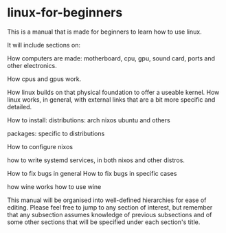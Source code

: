 # linux-for-beginners

This is a manual that is made for beginners to learn how to use linux.



It will include sections on:

How computers are made:
motherboard, cpu, gpu, sound card, ports and other electronics.

How cpus and gpus work.

How linux builds on that physical foundation to offer a useable kernel.
How linux works, in general, with external links that are a bit more specific and detailed.


How to install:
distributions:
arch
nixos
ubuntu and others

packages: specific to distributions



How to configure nixos

how to write systemd services, in both nixos and other distros.

How to fix bugs in general
How to fix bugs in specific cases



how wine works
how to use wine


This manual will be organised into well-defined hierarchies for ease of editing. Please feel free to jump to any section of interest,
but remember that any subsection assumes knowledge of previous subsections and of some other sections that will be specified under each section's title.
















